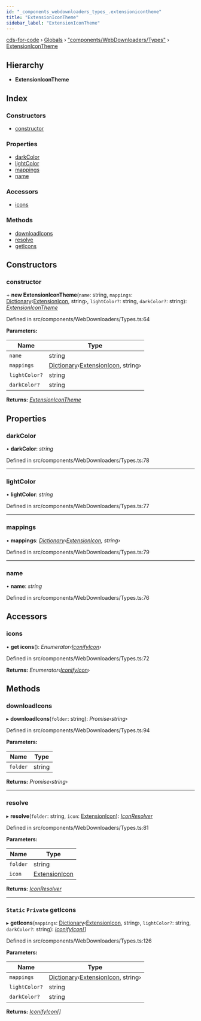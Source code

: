 ```yaml
---
id: "_components_webdownloaders_types_.extensionicontheme"
title: "ExtensionIconTheme"
sidebar_label: "ExtensionIconTheme"
---
```


[cds-for-code](../index.md) › [Globals](../globals.md) › ["components/WebDownloaders/Types"](../modules/_components_webdownloaders_types_.md) › [ExtensionIconTheme](_components_webdownloaders_types_.extensionicontheme.md)

## Hierarchy

* **ExtensionIconTheme**

## Index

### Constructors

* [constructor](_components_webdownloaders_types_.extensionicontheme.md#constructor)

### Properties

* [darkColor](_components_webdownloaders_types_.extensionicontheme.md#darkcolor)
* [lightColor](_components_webdownloaders_types_.extensionicontheme.md#lightcolor)
* [mappings](_components_webdownloaders_types_.extensionicontheme.md#mappings)
* [name](_components_webdownloaders_types_.extensionicontheme.md#name)

### Accessors

* [icons](_components_webdownloaders_types_.extensionicontheme.md#icons)

### Methods

* [downloadIcons](_components_webdownloaders_types_.extensionicontheme.md#downloadicons)
* [resolve](_components_webdownloaders_types_.extensionicontheme.md#resolve)
* [getIcons](_components_webdownloaders_types_.extensionicontheme.md#static-private-geticons)

## Constructors

###  constructor

\+ **new ExtensionIconTheme**(`name`: string, `mappings`: [Dictionary](_core_types_dictionary_.dictionary.md)‹[ExtensionIcon](../modules/_components_webdownloaders_types_.md#extensionicon), string›, `lightColor?`: string, `darkColor?`: string): *[ExtensionIconTheme](_components_webdownloaders_types_.extensionicontheme.md)*

Defined in src/components/WebDownloaders/Types.ts:64

**Parameters:**

Name | Type |
------ | ------ |
`name` | string |
`mappings` | [Dictionary](_core_types_dictionary_.dictionary.md)‹[ExtensionIcon](../modules/_components_webdownloaders_types_.md#extensionicon), string› |
`lightColor?` | string |
`darkColor?` | string |

**Returns:** *[ExtensionIconTheme](_components_webdownloaders_types_.extensionicontheme.md)*

## Properties

###  darkColor

• **darkColor**: *string*

Defined in src/components/WebDownloaders/Types.ts:78

___

###  lightColor

• **lightColor**: *string*

Defined in src/components/WebDownloaders/Types.ts:77

___

###  mappings

• **mappings**: *[Dictionary](_core_types_dictionary_.dictionary.md)‹[ExtensionIcon](../modules/_components_webdownloaders_types_.md#extensionicon), string›*

Defined in src/components/WebDownloaders/Types.ts:79

___

###  name

• **name**: *string*

Defined in src/components/WebDownloaders/Types.ts:76

## Accessors

###  icons

• **get icons**(): *Enumerator‹[IconifyIcon](_components_webdownloaders_types_.iconifyicon.md)›*

Defined in src/components/WebDownloaders/Types.ts:72

**Returns:** *Enumerator‹[IconifyIcon](_components_webdownloaders_types_.iconifyicon.md)›*

## Methods

###  downloadIcons

▸ **downloadIcons**(`folder`: string): *Promise‹string›*

Defined in src/components/WebDownloaders/Types.ts:94

**Parameters:**

Name | Type |
------ | ------ |
`folder` | string |

**Returns:** *Promise‹string›*

___

###  resolve

▸ **resolve**(`folder`: string, `icon`: [ExtensionIcon](../modules/_components_webdownloaders_types_.md#extensionicon)): *[IconResolver](_components_webdownloaders_types_.iconresolver.md)*

Defined in src/components/WebDownloaders/Types.ts:81

**Parameters:**

Name | Type |
------ | ------ |
`folder` | string |
`icon` | [ExtensionIcon](../modules/_components_webdownloaders_types_.md#extensionicon) |

**Returns:** *[IconResolver](_components_webdownloaders_types_.iconresolver.md)*

___

### `Static` `Private` getIcons

▸ **getIcons**(`mappings`: [Dictionary](_core_types_dictionary_.dictionary.md)‹[ExtensionIcon](../modules/_components_webdownloaders_types_.md#extensionicon), string›, `lightColor?`: string, `darkColor?`: string): *[IconifyIcon](_components_webdownloaders_types_.iconifyicon.md)[]*

Defined in src/components/WebDownloaders/Types.ts:126

**Parameters:**

Name | Type |
------ | ------ |
`mappings` | [Dictionary](_core_types_dictionary_.dictionary.md)‹[ExtensionIcon](../modules/_components_webdownloaders_types_.md#extensionicon), string› |
`lightColor?` | string |
`darkColor?` | string |

**Returns:** *[IconifyIcon](_components_webdownloaders_types_.iconifyicon.md)[]*
